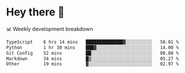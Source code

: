 # Hey there 👋

📊 Weekly development breakdown
<!--START_SECTION:waka-->

```txt
TypeScript    6 hrs 14 mins   ██████████████▓░░░░░░░░░░   58.01 %
Python        1 hr 30 mins    ███▓░░░░░░░░░░░░░░░░░░░░░   14.00 %
Git Config    52 mins         ██░░░░░░░░░░░░░░░░░░░░░░░   08.08 %
Markdown      34 mins         █▒░░░░░░░░░░░░░░░░░░░░░░░   05.27 %
Other         19 mins         ▓░░░░░░░░░░░░░░░░░░░░░░░░   02.97 %
```

<!--END_SECTION:waka-->
